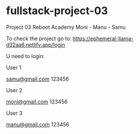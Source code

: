 # fullstack-project-03
Project 03 Reboot Academy Moni - Manu - Samu

To check the project go to: https://ephemeral-llama-d32aa6.netlify.app/login

U need to login:

User 1

samu@gmail.com
123456

User 2

moni@gmail.com
123456

User 3

manu@gmail.com
123456

